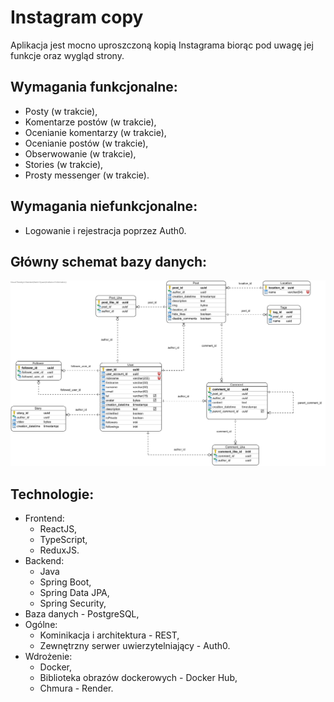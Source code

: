 # Instagram copy 
Aplikacja jest mocno uproszczoną kopią Instagrama biorąc pod uwagę jej funkcje oraz wygląd strony.

## Wymagania funkcjonalne:
* Posty (w trakcie),
* Komentarze postów (w trakcie),
* Ocenianie komentarzy (w trakcie),
* Ocenianie postów (w trakcie),
* Obserwowanie (w trakcie),
* Stories (w trakcie),
* Prosty messenger (w trakcie).

## Wymagania niefunkcjonalne:
* Logowanie i rejestracja poprzez Auth0.

## Główny schemat bazy danych:

![Główny schemat bazy danych](project/instagram.png)

## Technologie:
* Frontend:
    * ReactJS,
    * TypeScript,
    * ReduxJS.
* Backend:
    * Java
    * Spring Boot,
    * Spring Data JPA,
    * Spring Security,
 * Baza danych - PostgreSQL,
 * Ogólne:
    * Kominikacja i architektura - REST,
    * Zewnętrzny serwer uwierzytelniający - Auth0.
 * Wdrożenie:
    * Docker,
    * Biblioteka obrazów dockerowych - Docker Hub,
    * Chmura - Render.
